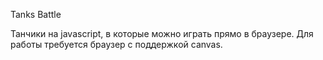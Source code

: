 Tanks Battle

Танчики на javascript, в которые можно играть прямо в браузере. Для работы требуется браузер с поддержкой canvas.
